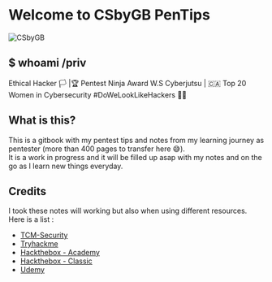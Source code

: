 # Welcome to CSbyGB PenTips
![CSbyGB](https://csbygb.github.io/img/csbygb.png)
## $ whoami /priv
Ethical Hacker 🏳 |🏆 Pentest Ninja Award W.S Cyberjutsu | 🇨🇦 Top 20 Women in Cybersecurity #DoWeLookLikeHackers 🏳️‍🌈

## What is this?
This is a gitbook with my pentest tips and notes from my learning journey as pentester (more than 400 pages to transfer here 😅).  
It is a work in progress and it will be filled up asap with my notes and on the go as I learn new things everyday.

## Credits
I took these notes will working but also when using different resources.  
Here is a list :
- [TCM-Security](https://academy.tcm-sec.com/)
- [Tryhackme](https://tryhackme.com/)
- [Hackthebox - Academy](https://academy.hackthebox.com/)
- [Hackthebox - Classic](https://www.hackthebox.com/)
- [Udemy](https://www.udemy.com/)
